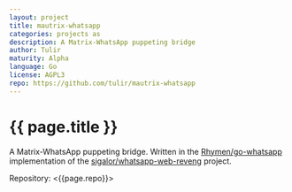 ```yaml
---
layout: project
title: mautrix-whatsapp
categories: projects as
description: A Matrix-WhatsApp puppeting bridge
author: Tulir
maturity: Alpha
language: Go
license: AGPL3
repo: https://github.com/tulir/mautrix-whatsapp
---
```


# {{ page.title }}
A Matrix-WhatsApp puppeting bridge. Written in the [Rhymen/go-whatsapp](https://github.com/Rhymen/go-whatsapp) implementation of the [sigalor/whatsapp-web-reveng](https://github.com/sigalor/whatsapp-web-reveng) project.

Repository: <{{page.repo}}>
